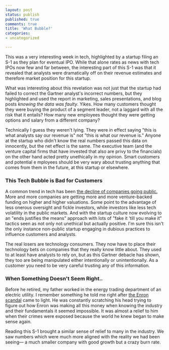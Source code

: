 ```yaml
---
layout: post
status: publish
published: true
comments: true
title: 'What Bubble?'
categories:
- uncategorized

---
```

This was a very interesting week in tech, highlighted by a startup filing an S-1 as they plan for eventual IPO. While that alone rates as news with tech IPOs now few and far between, the interesting part of this S-1 was that it revealed that analysts were dramatically off on their revenue estimates and therefore market position for this startup.

What was interesting about this revelation was not just that the startup had failed to correct the Gartner analyst's incorrect numbers, but they highlighted and used the report in marketing, sales presentations, and blog posts _knowing the data was faulty_.
Yikes. How many customers thought they were buying the product of a segment leader, not a laggard with all the risk that it entails? How many new employees thought they were getting options and salary from a different company?

Technically I guess they weren't lying. They were in effect saying "this is what analysts say our revenue is" not "this is what our revenue is." Anyone at the startup who didn't know the real numbers passed this data on innocently, but the net effect is the same. The executive team (and the venture capital firms that have invested that also are privy to the financials) on the other hand acted pretty unethically in my opinion. Smart customers and potential e mployees should be very wary about trusting anything that comes from them in the future, at this startup or elsewhere.

### This Tech Bubble is Bad for Customers
A common trend in tech has been [the decline of companies going public.](http://www.ft.com/cms/s/0/516cbd94-17f6-11e5-8201-cbdb03d71480.html) More and more companies are getting more and more venture-backed funding on higher and higher valuations.  Some point to the advantage of less onerous oversight and fickle investors, while investors like less tech volatility in the public markets.  And with the startup culture now evolving to an "ends justifies the means" approach with lots of "fake it 'till you make it" tactics seen as not only not unethical but actually positive. I'm sure this isn't the only instance non-public startup engaging in dubious practices to influence customers and analysts.

The real losers are technology consumers. They now have to place their technology bets on companies that they really know little about. They used to at least have analysts to rely on, but as this Gartner debacle has shown, they too are being manipulated either intentionally or unintentionally. As a customer you need to be very careful trusting any of this information.

### When Something Doesn't Seem Right..
Before he retired, my father worked in the energy trading department of an electric utility. I remember something he told me right after [the Enron scandal](https://en.wikipedia.org/wiki/Enron_scandal) came to light. He was constantly scratching his head trying to figure out how Enron was making all this money when knowing the industry and their fundamentals it seemed impossible. It was almost a relief to him when their crimes were exposed because the world he knew began to make sense again.

Reading this S-1 brought a similar sense of relief to many in the industry. We saw numbers which were much more aligned with the reality we had been seeing— a much smaller company with good growth but a crazy burn rate.
